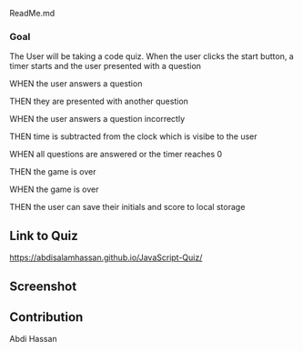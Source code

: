 ReadMe.md

### Goal

The User will be taking a code quiz.
When the user clicks the start button, a timer starts and the user presented with a question


WHEN the user answers a question


THEN they are presented with another question


WHEN the user answers a question incorrectly


THEN time is subtracted from the clock which is visibe to the user


WHEN all questions are answered or the timer reaches 0


THEN the game is over


WHEN the game is over


THEN the user can save their initials and score to local storage

## Link to Quiz

https://abdisalamhassan.github.io/JavaScript-Quiz/

## Screenshot




## Contribution
Abdi Hassan